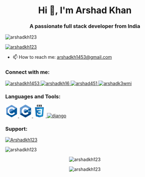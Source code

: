 <h1 align="center">Hi 👋, I'm Arshad Khan</h1>
<h3 align="center">A passionate full stack developer from India</h3>

<p align="left">
  <img src="https://komarev.com/ghpvc/?username=arshadkh123&label=Profile%20views&color=0e75b6&style=flat" alt="arshadkh123" />
</p>

<p align="left">
  <a href="https://github.com/ryo-ma/github-profile-trophy">
    <img src="https://github-profile-trophy.vercel.app/?username=arshadkh123" alt="arshadkh123" />
  </a>
</p>

- 📫 How to reach me: arshadkh1453@gmail.com

<h3 align="left">Connect with me:</h3>
<p align="left">
  <a href="https://twitter.com/arshadkh1453" target="blank">
    <img src="https://raw.githubusercontent.com/rahuldkjain/github-profile-readme-generator/master/src/images/icons/Social/twitter.svg" alt="arshadkh1453" height="30" width="40" />
  </a>
  <a href="https://linkedin.com/in/arshadkh16" target="blank">
    <img src="https://raw.githubusercontent.com/rahuldkjain/github-profile-readme-generator/master/src/images/icons/Social/linked-in-alt.svg" alt="arshadkh16" height="30" width="40" />
  </a>
  <a href="https://www.leetcode.com/arshad451" target="blank">
    <img src="https://raw.githubusercontent.com/rahuldkjain/github-profile-readme-generator/master/src/images/icons/Social/leet-code.svg" alt="arshad451" height="30" width="40" />
  </a>
  <a href="https://auth.geeksforgeeks.org/user/arshadk3wmi" target="blank">
    <img src="https://raw.githubusercontent.com/rahuldkjain/github-profile-readme-generator/master/src/images/icons/Social/geeks-for-geeks.svg" alt="arshadk3wmi" height="30" width="40" />
  </a>
</p>

<h3 align="left">Languages and Tools:</h3>
<p align="left">
  <a href="https://www.cprogramming.com/" target="_blank" rel="noreferrer">
    <img src="https://raw.githubusercontent.com/devicons/devicon/master/icons/c/c-original.svg" alt="c" width="40" height="40"/>
  </a>
  <a href="https://www.w3schools.com/cpp/" target="_blank" rel="noreferrer">
    <img src="https://raw.githubusercontent.com/devicons/devicon/master/icons/cplusplus/cplusplus-original.svg" alt="cplusplus" width="40" height="40"/>
  </a>
  <a href="https://www.w3schools.com/css/" target="_blank" rel="noreferrer">
    <img src="https://raw.githubusercontent.com/devicons/devicon/master/icons/css3/css3-original-wordmark.svg" alt="css3" width="40" height="40"/>
  </a>
  <a href="https://www.djangoproject.com/" target="_blank" rel="noreferrer">
    <img src="https://cdn.worldvectorlogo.com/logos/django.svg" alt="django" width="40" height="40"/>
  </a>
  <!-- Add more icons as needed -->
</p>

<h3 align="left">Support:</h3>
<p align="left">
  <a href="https://www.buymeacoffee.com/Arshadkh123">
    <img src="https://cdn.buymeacoffee.com/buttons/v2/default-yellow.png" height="50" width="210" alt="Arshadkh123" />
  </a>
</p>

<p align="left">
  <img src="https://github-readme-stats.vercel.app/api/top-langs?username=arshadkh123&show_icons=true&locale=en&layout=compact" alt="arshadkh123" />
</p>

<p align="center">
  <img src="https://github-readme-stats.vercel.app/api?username=arshadkh123&show_icons=true&locale=en" alt="arshadkh123" />
</p>

<p align="center">
  <img src="https://github-readme-streak-stats.herokuapp.com/?user=arshadkh123&" alt="arshadkh123" />
</p>
